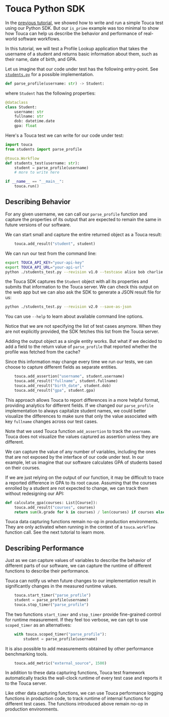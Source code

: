 # Touca Python SDK

In the [previous tutorial](../01\_python_minimal), we showed how to
write and run a simple Touca test using our Python SDK. But our
`is_prime` example was too minimal to show how Touca can help us
describe the behavior and performance of real-world software workflows.

In this tutorial, we will test a Profile Lookup application that takes
the username of a student and returns basic information about them,
such as their name, date of birth, and GPA.

Let us imagine that our code under test has the following entry-point.
See [`students.py`](students.py) for a possible implementation.

```py
def parse_profile(username: str) -> Student:
```

where `Student` has the following properties:

```py
@dataclass
class Student:
    username: str
    fullname: str
    dob: datetime.date
    gpa: float
```

Here's a Touca test we can write for our code under test:

```py
import touca
from students import parse_profile

@touca.Workflow
def students_test(username: str):
    student = parse_profile(username)
    # more to write here

if __name__ == "__main__":
    touca.run()
```

## Describing Behavior

For any given username, we can call our `parse_profile` function and capture
the properties of its output that are expected to remain the same in future
versions of our software.

We can start small and capture the entire returned object as a Touca result:

```py
    touca.add_result("student", student)
```

We can run our test from the command line:

```bash
export TOUCA_API_KEY="your-api-key"
export TOUCA_API_URL="your-api-url"
python ./students_test.py --revision v1.0 --testcase alice bob charlie
```

the Touca SDK captures the `Student` object with all its properties and
submits that information to the Touca server. We can check this output
on the web app but we can also ask the SDK to generate a JSON result file
for us:

```bash
python ./students_test.py --revision v2.0 --save-as-json
```

You can use `--help` to learn about available command line options.

Notice that we are not specifying the list of test cases anymore.
When they are not explicitly provided, the SDK fetches this list
from the Touca server.

Adding the output object as a single entity works. But what if we
decided to add a field to the return value of `parse_profile` that
reported whether the profile was fetched from the cache?

Since this information may change every time we run our tests, we can
choose to capture different fields as separate entities.

```py
    touca.add_assertion("username", student.username)
    touca.add_result("fullname", student.fullname)
    touca.add_result("birth_date", student.dob)
    touca.add_result("gpa", student.gpa)
```

This approach allows Touca to report differences in a more helpful format,
providing analytics for different fields. If we changed our `parse_profile`
implementation to always capitalize student names, we could better visualize
the differences to make sure that only the value associated with key
`fullname` changes across our test cases.

Note that we used Touca function `add_assertion` to track the `username`.
Touca does not visualize the values captured as assertion unless they are
different.

We can capture the value of any number of variables, including the ones that
are not exposed by the interface of our code under test. In our example, let
us imagine that our software calculates GPA of students based on their courses.

If we are just relying on the output of our function, it may be difficult
to trace a reported difference in GPA to its root cause. Assuming that
the courses enrolled by a student are not expected to change, we can track
them without redesigning our API:

```py
def calculate_gpa(courses: List[Course]):
    touca.add_result("courses", courses)
    return sum(k.grade for k in courses) / len(courses) if courses else 0
```

Touca data capturing functions remain no-op in production environments.
They are only activated when running in the context of a `touca.workflow`
function call. See the next tutorial to learn more.

## Describing Performance

Just as we can capture values of variables to describe the behavior of
different parts of our software, we can capture the runtime of different
functions to describe their performance.

Touca can notify us when future changes to our implementation result in
significantly changes in the measured runtime values.

```py
    touca.start_timer("parse_profile")
    student = parse_profile(username)
    touca.stop_timer("parse_profile")
```

The two functions `start_timer` and `stop_timer` provide fine-grained
control for runtime measurement. If they feel too verbose, we can opt to
use `scoped_timer` as an alternatives:

```py
    with touca.scoped_timer("parse_profile"):
        student = parse_profile(username)
```

It is also possible to add measurements obtained by other performance
benchmarking tools.

```py
    touca.add_metric("external_source", 1500)
```

In addition to these data capturing functions, Touca test framework
automatically tracks the wall-clock runtime of every test case and
reports it to the Touca server.

Like other data capturing functions, we can use Touca performance
logging functions in production code, to track runtime of internal
functions for different test cases. The functions introduced above
remain no-op in production environments.
